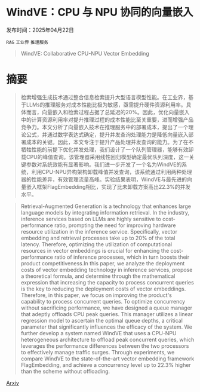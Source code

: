 # WindVE：CPU 与 NPU 协同的向量嵌入

发布时间：2025年04月22日

`RAG` `工业界` `推理服务`

> WindVE: Collaborative CPU-NPU Vector Embedding

# 摘要

> 检索增强生成技术通过整合信息检索提升大型语言模型性能。在工业界，基于LLMs的推理服务对成本性能比极为敏感，亟需提升硬件资源利用率。具体而言，向量嵌入和检索过程占据了总延迟的20%。因此，优化向量嵌入中的计算资源利用率对提升推理过程的成本性能比至关重要，进而增强产品竞争力。本文分析了向量嵌入技术在推理服务中的部署成本，提出了一个理论公式，并通过数学表达式确定，提升并发查询处理能力是降低向量嵌入部署成本的关键。因此，本文专注于提升产品处理并发查询的能力。为了在不牺牲性能的前提下优化并发处理，我们设计了一个队列管理器，能够有效卸载CPU的峰值查询。该管理器采用线性回归模型确定最优队列深度，这一关键参数对系统效能有显著影响。我们进一步开发了一个名为WindVE的系统，利用CPU-NPU异构架构卸载峰值并发查询，该系统通过利用两种处理器的性能差异，有效管理流量高峰。实验结果表明，WindVE与最先进的向量嵌入框架FlagEmbedding相比，实现了比未卸载方案高出22.3%的并发水平。

> Retrieval-Augmented Generation is a technology that enhances large language models by integrating information retrieval. In the industry, inference services based on LLMs are highly sensitive to cost-performance ratio, prompting the need for improving hardware resource utilization in the inference service. Specifically, vector embedding and retrieval processes take up to 20% of the total latency. Therefore, optimizing the utilization of computational resources in vector embeddings is crucial for enhancing the cost-performance ratio of inference processes, which in turn boosts their product competitiveness.In this paper, we analyze the deployment costs of vector embedding technology in inference services, propose a theoretical formula, and determine through the mathematical expression that increasing the capacity to process concurrent queries is the key to reducing the deployment costs of vector embeddings. Therefore, in this paper, we focus on improving the product's capability to process concurrent queries. To optimize concurrency without sacrificing performance, we have designed a queue manager that adeptly offloads CPU peak queries. This manager utilizes a linear regression model to ascertain the optimal queue depths, a critical parameter that significantly influences the efficacy of the system. We further develop a system named WindVE that uses a CPU-NPU heterogeneous architecture to offload peak concurrent queries, which leverages the performance differences between the two processors to effectively manage traffic surges. Through experiments, we compare WindVE to the state-of-the-art vector embedding framework FlagEmbedding, and achieve a concurrency level up to 22.3% higher than the scheme without offloading.

[Arxiv](https://arxiv.org/abs/2504.14941)